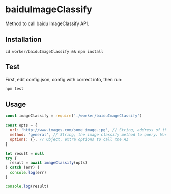 # baiduImageClassify
Method to call baidu ImageClassify API.
## Installation
~~~shell
cd worker/baiduImageClassify && npm install
~~~
## Test
First, edit config.json, config with correct info, then run:
~~~
npm test
~~~
## Usage
~~~javascript
const imageClassify = require('./worker/baiduImageClassify')

const opts = {
  url: 'http://www.images.com/some_image.jpg', // String, address of the image
  method: 'general', // String, the image classify method to query. Must be one of ['dishDetect', 'carDetect', 'logoSearch', 'animalDetect', 'plantDetect', 'objectDetect'], [doc](http://ai.baidu.com/docs#/ImageClassify-Node-SDK/top)
  options: {}, // Object, extra options to call the AI
}

let result = null
try {
  result = await imageClassify(opts)
} catch (err) {
  console.log(err)
}

console.log(result)
~~~
